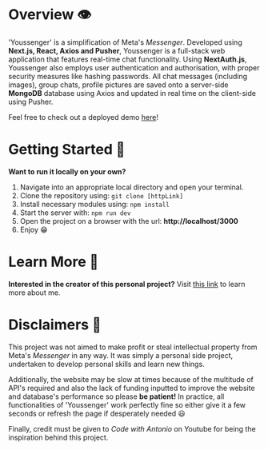 # Overview 👁️

'Youssenger' is a simplification of Meta's *Messenger*. Developed using **Next.js, React, Axios and Pusher**, Youssenger is a full-stack web application that features real-time chat functionality. Using **NextAuth.js**, Youssenger also employs user authentication and authorisation, with proper security measures like hashing passwords. All chat messages (including images), group chats, profile pictures are saved onto a server-side **MongoDB** database using Axios and updated in real time on the client-side using Pusher.

Feel free to check out a deployed demo [here](https://youssenger.vercel.app)!

# Getting Started 👣

**Want to run it locally on your own?**

1. Navigate into an appropriate local directory and open your terminal. 
2. Clone the repository using: ``` git clone [httpLink] ``` 
3. Install necessary modules using: ``` npm install ``` 
4. Start the server with: ``` npm run dev ``` 
5. Open the project on a browser with the url: **http://localhost/3000** 
6. Enjoy 😁

# Learn More 🧠

**Interested in the creator of this personal project?** Visit [this link](https://eric-kang.vercel.app) to learn more about me.

# Disclaimers 🚫
This project was not aimed to make profit or steal intellectual property from Meta's *Messenger* in any way. It was simply a personal side project, undertaken to develop personal skills and learn new things. 

Additionally, the website may be slow at times because of the multitude of API's required and also the lack of funding inputted to improve the website and database's performance so please **be patient!** In practice, all functionalities of 'Youssenger' work perfectly fine so either give it a few seconds or refresh the page if desperately needed 😃

Finally, credit must be given to *Code with Antonio* on Youtube for being the inspiration behind this project.
